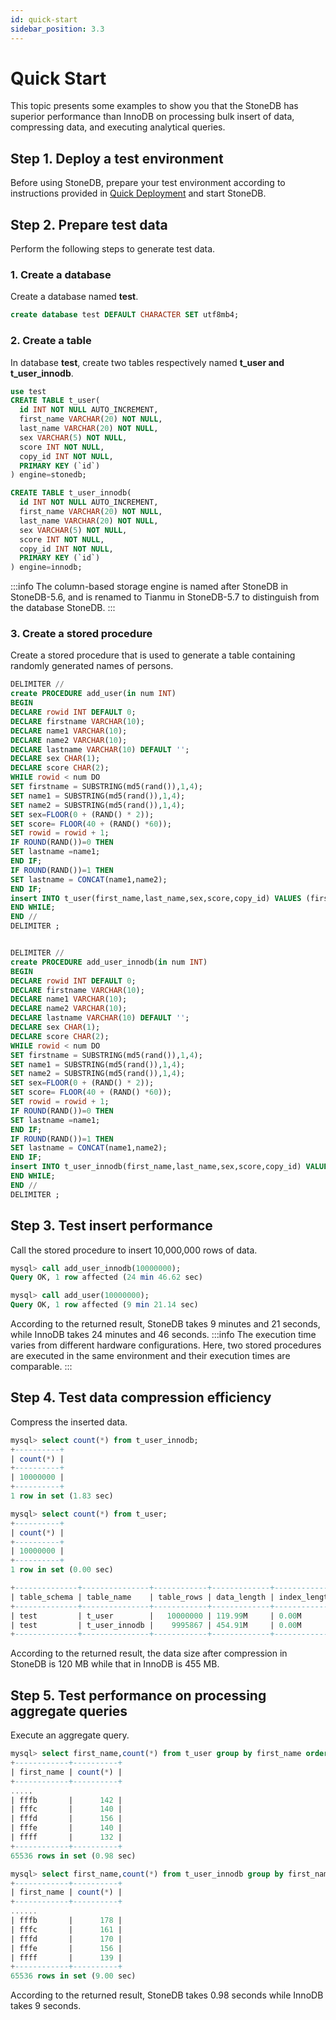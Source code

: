 ```yaml
---
id: quick-start
sidebar_position: 3.3
---
```


# Quick Start

This topic presents some examples to show you that the StoneDB has superior performance than InnoDB on processing bulk insert of data, compressing data, and executing analytical queries.
## **Step 1. Deploy a test environment**
Before using StoneDB, prepare your test environment according to instructions provided in [Quick Deployment](./quick-deployment.md) and start StoneDB.
## **Step 2. Prepare test data**
Perform the following steps to generate test data.
### **1. Create a database**
Create a database named **test**.
```sql
create database test DEFAULT CHARACTER SET utf8mb4;
```
### **2. Create a table**
In database **test**, create two tables respectively named **t_user **and** t_user_innodb**.
```sql
use test
CREATE TABLE t_user(
  id INT NOT NULL AUTO_INCREMENT,
  first_name VARCHAR(20) NOT NULL,
  last_name VARCHAR(20) NOT NULL,
  sex VARCHAR(5) NOT NULL,
  score INT NOT NULL,
  copy_id INT NOT NULL,
  PRIMARY KEY (`id`)
) engine=stonedb;

CREATE TABLE t_user_innodb(
  id INT NOT NULL AUTO_INCREMENT,
  first_name VARCHAR(20) NOT NULL,
  last_name VARCHAR(20) NOT NULL,
  sex VARCHAR(5) NOT NULL,
  score INT NOT NULL,
  copy_id INT NOT NULL,
  PRIMARY KEY (`id`)
) engine=innodb;
```
:::info
The column-based storage engine is named after StoneDB in StoneDB-5.6, and is renamed to Tianmu in StoneDB-5.7 to distinguish from the database StoneDB.
:::
### 3. **Create a stored procedure**
Create a stored procedure that is used to generate a table containing randomly generated names of persons.
```sql
DELIMITER //
create PROCEDURE add_user(in num INT)
BEGIN
DECLARE rowid INT DEFAULT 0;
DECLARE firstname VARCHAR(10);
DECLARE name1 VARCHAR(10);
DECLARE name2 VARCHAR(10);
DECLARE lastname VARCHAR(10) DEFAULT '';
DECLARE sex CHAR(1);
DECLARE score CHAR(2);
WHILE rowid < num DO
SET firstname = SUBSTRING(md5(rand()),1,4); 
SET name1 = SUBSTRING(md5(rand()),1,4); 
SET name2 = SUBSTRING(md5(rand()),1,4); 
SET sex=FLOOR(0 + (RAND() * 2));
SET score= FLOOR(40 + (RAND() *60));
SET rowid = rowid + 1;
IF ROUND(RAND())=0 THEN 
SET lastname =name1;
END IF;
IF ROUND(RAND())=1 THEN
SET lastname = CONCAT(name1,name2);
END IF;
insert INTO t_user(first_name,last_name,sex,score,copy_id) VALUES (firstname,lastname,sex,score,rowid);  
END WHILE;
END //
DELIMITER ;


DELIMITER //
create PROCEDURE add_user_innodb(in num INT)
BEGIN
DECLARE rowid INT DEFAULT 0;
DECLARE firstname VARCHAR(10);
DECLARE name1 VARCHAR(10);
DECLARE name2 VARCHAR(10);
DECLARE lastname VARCHAR(10) DEFAULT '';
DECLARE sex CHAR(1);
DECLARE score CHAR(2);
WHILE rowid < num DO
SET firstname = SUBSTRING(md5(rand()),1,4); 
SET name1 = SUBSTRING(md5(rand()),1,4); 
SET name2 = SUBSTRING(md5(rand()),1,4); 
SET sex=FLOOR(0 + (RAND() * 2));
SET score= FLOOR(40 + (RAND() *60));
SET rowid = rowid + 1;
IF ROUND(RAND())=0 THEN 
SET lastname =name1;
END IF;
IF ROUND(RAND())=1 THEN
SET lastname = CONCAT(name1,name2);
END IF;
insert INTO t_user_innodb(first_name,last_name,sex,score,copy_id) VALUES (firstname,lastname,sex,score,rowid);  
END WHILE;
END //
DELIMITER ;
```
## **Step 3. Test insert performance**
Call the stored procedure to insert 10,000,000 rows of data.
```sql
mysql> call add_user_innodb(10000000);
Query OK, 1 row affected (24 min 46.62 sec)

mysql> call add_user(10000000);
Query OK, 1 row affected (9 min 21.14 sec)
```
According to the returned result, StoneDB takes 9 minutes and 21 seconds, while InnoDB takes 24 minutes and 46 seconds.
:::info
The execution time varies from different hardware configurations. Here, two stored procedures are executed in the same environment and their execution times are comparable. 
:::
## **Step 4. Test data compression efficiency**
Compress the inserted data.
```sql
mysql> select count(*) from t_user_innodb;
+----------+
| count(*) |
+----------+
| 10000000 |
+----------+
1 row in set (1.83 sec)

mysql> select count(*) from t_user;       
+----------+
| count(*) |
+----------+
| 10000000 |
+----------+
1 row in set (0.00 sec)

+--------------+---------------+------------+-------------+--------------+------------+---------+
| table_schema | table_name    | table_rows | data_length | index_length | total_size | engine  |
+--------------+---------------+------------+-------------+--------------+------------+---------+
| test         | t_user        |   10000000 | 119.99M     | 0.00M        | 119.99M    | STONEDB |
| test         | t_user_innodb |    9995867 | 454.91M     | 0.00M        | 454.91M    | InnoDB  |
+--------------+---------------+------------+-------------+--------------+------------+---------+
```
According to the returned result, the data size after compression in StoneDB is 120 MB while that in InnoDB is 455 MB.
## **Step 5. Test performance on processing aggregate queries**
Execute an aggregate query.
```sql
mysql> select first_name,count(*) from t_user group by first_name order by 1; 
+------------+----------+
| first_name | count(*) |
+------------+----------+
.....
| fffb       |      142 |
| fffc       |      140 |
| fffd       |      156 |
| fffe       |      140 |
| ffff       |      132 |
+------------+----------+
65536 rows in set (0.98 sec)

mysql> select first_name,count(*) from t_user_innodb group by first_name order by 1;
+------------+----------+
| first_name | count(*) |
+------------+----------+
......
| fffb       |      178 |
| fffc       |      161 |
| fffd       |      170 |
| fffe       |      156 |
| ffff       |      139 |
+------------+----------+
65536 rows in set (9.00 sec)
```
According to the returned result, StoneDB takes 0.98 seconds while InnoDB takes 9 seconds.

